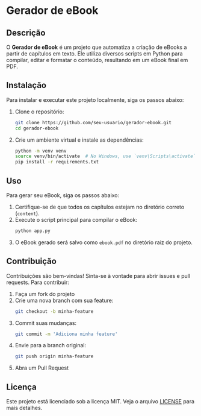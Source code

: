 
# Gerador de eBook

## Descrição

O **Gerador de eBook** é um projeto que automatiza a criação de eBooks a partir de capítulos em texto. Ele utiliza diversos scripts em Python para compilar, editar e formatar o conteúdo, resultando em um eBook final em PDF.

## Instalação

Para instalar e executar este projeto localmente, siga os passos abaixo:

1. Clone o repositório:
    ```bash
    git clone https://github.com/seu-usuario/gerador-ebook.git
    cd gerador-ebook
    ```

2. Crie um ambiente virtual e instale as dependências:
    ```bash
    python -m venv venv
    source venv/bin/activate  # No Windows, use `venv\Scripts\activate`
    pip install -r requirements.txt
    ```

## Uso

Para gerar seu eBook, siga os passos abaixo:

1. Certifique-se de que todos os capítulos estejam no diretório correto (`content`).
2. Execute o script principal para compilar o eBook:
    ```bash
    python app.py
    ```
3. O eBook gerado será salvo como `ebook.pdf` no diretório raiz do projeto.

## Contribuição

Contribuições são bem-vindas! Sinta-se à vontade para abrir issues e pull requests. Para contribuir:

1. Faça um fork do projeto
2. Crie uma nova branch com sua feature:
    ```bash
    git checkout -b minha-feature
    ```
3. Commit suas mudanças:
    ```bash
    git commit -m 'Adiciona minha feature'
    ```
4. Envie para a branch original:
    ```bash
    git push origin minha-feature
    ```
5. Abra um Pull Request

## Licença

Este projeto está licenciado sob a licença MIT. Veja o arquivo [LICENSE](LICENSE) para mais detalhes.
